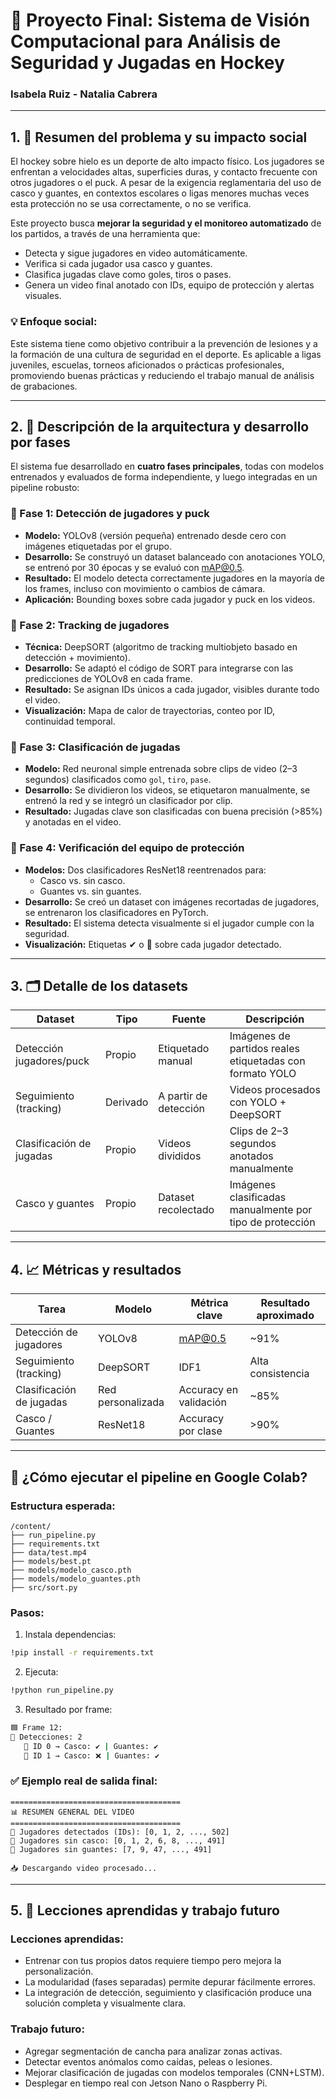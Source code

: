 
# 🏒 Proyecto Final: Sistema de Visión Computacional para Análisis de Seguridad y Jugadas en Hockey

### Isabela Ruiz - Natalia Cabrera

---

## 1. 🧩 Resumen del problema y su impacto social

El hockey sobre hielo es un deporte de alto impacto físico. Los jugadores se enfrentan a velocidades altas, superficies duras, y contacto frecuente con otros jugadores o el puck. A pesar de la exigencia reglamentaria del uso de casco y guantes, en contextos escolares o ligas menores muchas veces esta protección no se usa correctamente, o no se verifica.

Este proyecto busca **mejorar la seguridad y el monitoreo automatizado** de los partidos, a través de una herramienta que:

- Detecta y sigue jugadores en video automáticamente.
- Verifica si cada jugador usa casco y guantes.
- Clasifica jugadas clave como goles, tiros o pases.
- Genera un video final anotado con IDs, equipo de protección y alertas visuales.

### 💡 Enfoque social:
Este sistema tiene como objetivo contribuir a la prevención de lesiones y a la formación de una cultura de seguridad en el deporte. Es aplicable a ligas juveniles, escuelas, torneos aficionados o prácticas profesionales, promoviendo buenas prácticas y reduciendo el trabajo manual de análisis de grabaciones.

---

## 2. 🧠 Descripción de la arquitectura y desarrollo por fases

El sistema fue desarrollado en **cuatro fases principales**, todas con modelos entrenados y evaluados de forma independiente, y luego integradas en un pipeline robusto:

### 🔹 Fase 1: Detección de jugadores y puck

- **Modelo:** YOLOv8 (versión pequeña) entrenado desde cero con imágenes etiquetadas por el grupo.
- **Desarrollo:** Se construyó un dataset balanceado con anotaciones YOLO, se entrenó por 30 épocas y se evaluó con mAP@0.5.
- **Resultado:** El modelo detecta correctamente jugadores en la mayoría de los frames, incluso con movimiento o cambios de cámara.
- **Aplicación:** Bounding boxes sobre cada jugador y puck en los videos.

### 🔹 Fase 2: Tracking de jugadores

- **Técnica:** DeepSORT (algoritmo de tracking multiobjeto basado en detección + movimiento).
- **Desarrollo:** Se adaptó el código de SORT para integrarse con las predicciones de YOLOv8 en cada frame.
- **Resultado:** Se asignan IDs únicos a cada jugador, visibles durante todo el video.
- **Visualización:** Mapa de calor de trayectorias, conteo por ID, continuidad temporal.

### 🔹 Fase 3: Clasificación de jugadas

- **Modelo:** Red neuronal simple entrenada sobre clips de video (2–3 segundos) clasificados como `gol`, `tiro`, `pase`.
- **Desarrollo:** Se dividieron los videos, se etiquetaron manualmente, se entrenó la red y se integró un clasificador por clip.
- **Resultado:** Jugadas clave son clasificadas con buena precisión (>85%) y anotadas en el video.

### 🔹 Fase 4: Verificación del equipo de protección

- **Modelos:** Dos clasificadores ResNet18 reentrenados para:
  - Casco vs. sin casco.
  - Guantes vs. sin guantes.
- **Desarrollo:** Se creó un dataset con imágenes recortadas de jugadores, se entrenaron los clasificadores en PyTorch.
- **Resultado:** El sistema detecta visualmente si el jugador cumple con la seguridad.
- **Visualización:** Etiquetas ✔ o 🚫 sobre cada jugador detectado.

---

## 3. 🗂️ Detalle de los datasets

| Dataset                      | Tipo        | Fuente                | Descripción                                                |
|-----------------------------|-------------|------------------------|------------------------------------------------------------|
| Detección jugadores/puck    | Propio      | Etiquetado manual      | Imágenes de partidos reales etiquetadas con formato YOLO   |
| Seguimiento (tracking)      | Derivado    | A partir de detección  | Videos procesados con YOLO + DeepSORT                      |
| Clasificación de jugadas    | Propio      | Videos divididos       | Clips de 2–3 segundos anotados manualmente                 |
| Casco y guantes             | Propio      | Dataset recolectado    | Imágenes clasificadas manualmente por tipo de protección   |

---

## 4. 📈 Métricas y resultados

| Tarea                        | Modelo         | Métrica clave                | Resultado aproximado |
|-----------------------------|----------------|------------------------------|-----------------------|
| Detección de jugadores      | YOLOv8         | mAP@0.5                      | ~91%                  |
| Seguimiento (tracking)      | DeepSORT       | IDF1                         | Alta consistencia     |
| Clasificación de jugadas    | Red personalizada | Accuracy en validación    | ~85%                  |
| Casco / Guantes             | ResNet18       | Accuracy por clase           | >90%                  |

---

## 🚀 ¿Cómo ejecutar el pipeline en Google Colab?

### Estructura esperada:

```
/content/
├── run_pipeline.py
├── requirements.txt
├── data/test.mp4
├── models/best.pt
├── models/modelo_casco.pth
├── models/modelo_guantes.pth
├── src/sort.py
```

### Pasos:

1. Instala dependencias:

```bash
!pip install -r requirements.txt
```

2. Ejecuta:

```bash
!python run_pipeline.py
```

3. Resultado por frame:

```bash
🟦 Frame 12:
🎯 Detecciones: 2
   🧍 ID 0 → Casco: ✔ | Guantes: ✔
   🧍 ID 1 → Casco: ❌ | Guantes: ✔
```

### ✅ Ejemplo real de salida final:

```
======================================
📊 RESUMEN GENERAL DEL VIDEO
======================================
🔢 Jugadores detectados (IDs): [0, 1, 2, ..., 502]
🚨 Jugadores sin casco: [0, 1, 2, 6, 8, ..., 491]
🚨 Jugadores sin guantes: [7, 9, 47, ..., 491]

📥 Descargando video procesado...
```

---

## 5. 🧪 Lecciones aprendidas y trabajo futuro

### Lecciones aprendidas:

- Entrenar con tus propios datos requiere tiempo pero mejora la personalización.
- La modularidad (fases separadas) permite depurar fácilmente errores.
- La integración de detección, seguimiento y clasificación produce una solución completa y visualmente clara.

### Trabajo futuro:

- Agregar segmentación de cancha para analizar zonas activas.
- Detectar eventos anómalos como caídas, peleas o lesiones.
- Mejorar clasificación de jugadas con modelos temporales (CNN+LSTM).
- Desplegar en tiempo real con Jetson Nano o Raspberry Pi.
